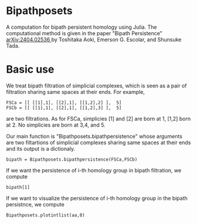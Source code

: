 # Bipathposets
 A computation for bipath persistent homology using Julia. The computational method is given in the paper "Bipath Persistence" <a href="https://arxiv.org/abs/2404.02536"> arXiv:2404.02536 </a> by Toshitaka Aoki, Emerson G. Escolar, and Shunsuke Tada.
 
# Basic use

We treat bipath filtration of simplicial complexes, which is seen as a pair of filtration sharing same spaces at their ends. 
For example, 
```
FSCa = [[ [[1],1], [[2],1], [[1,2],2] ],  5]
FSCb = [[ [[1],1], [[2],1], [[1,2],3] ],  5]
```
are two filtrations. As for FSCa, simplicies [1] and [2] are born at 1, [1,2] born at 2. No simplicies are born at 3,4, and 5.  

Our main function is "Bipathposets.bipathpersistence" whose arguments are two filtartions of simplicial complexes sharing same spaces at their ends and its output is a dictionaly.
```
bipath = Bipathposets.bipathpersistence(FSCa,FSCb)
```
If we want the persistence of i-th homology group in bipath filtration, we compute
```
bipath[1]
```
If we want to visualize the persistence of i-th homology group in the bipath persistnce, we compute
```
Bipathposets.plotintlist(aa,0)
```

